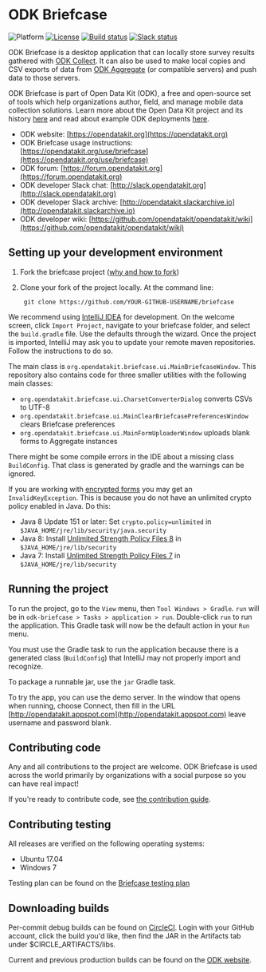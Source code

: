 # ODK Briefcase
![Platform](https://img.shields.io/badge/platform-Java-blue.svg)
[![License](https://img.shields.io/badge/license-Apache%202.0-blue.svg)](https://opensource.org/licenses/Apache-2.0)
[![Build status](https://circleci.com/gh/opendatakit/briefcase.svg?style=shield&circle-token=:circle-token)](https://circleci.com/gh/opendatakit/briefcase)
[![Slack status](http://slack.opendatakit.org/badge.svg)](http://slack.opendatakit.org)

ODK Briefcase is a desktop application that can locally store survey results gathered with [ODK Collect](https://opendatakit.org/use/collect). It can also be used to make local copies and CSV exports of data from [ODK Aggregate](https://opendatakit.org/use/aggregate/) (or compatible servers) and push data to those servers.   

ODK Briefcase is part of Open Data Kit (ODK), a free and open-source set of tools which help organizations author, field, and manage mobile data collection solutions. Learn more about the Open Data Kit project and its history [here](https://opendatakit.org/about/) and read about example ODK deployments [here](https://opendatakit.org/about/deployments/).

* ODK website: [https://opendatakit.org](https://opendatakit.org)
* ODK Briefcase usage instructions: [https://opendatakit.org/use/briefcase](https://opendatakit.org/use/briefcase)
* ODK forum: [https://forum.opendatakit.org](https://forum.opendatakit.org)
* ODK developer Slack chat: [http://slack.opendatakit.org](http://slack.opendatakit.org) 
* ODK developer Slack archive: [http://opendatakit.slackarchive.io](http://opendatakit.slackarchive.io) 
* ODK developer wiki: [https://github.com/opendatakit/opendatakit/wiki](https://github.com/opendatakit/opendatakit/wiki)

## Setting up your development environment

1. Fork the briefcase project ([why and how to fork](https://help.github.com/articles/fork-a-repo/))

1. Clone your fork of the project locally. At the command line:

        git clone https://github.com/YOUR-GITHUB-USERNAME/briefcase

We recommend using [IntelliJ IDEA](https://www.jetbrains.com/idea/) for development. On the welcome screen, click `Import Project`, navigate to your briefcase folder, and select the `build.gradle` file. Use the defaults through the wizard. Once the project is imported, IntelliJ may ask you to update your remote maven repositories. Follow the instructions to do so. 

The main class is `org.opendatakit.briefcase.ui.MainBriefcaseWindow`. This repository also contains code for three smaller utilities with the following main classes:
- `org.opendatakit.briefcase.ui.CharsetConverterDialog` converts CSVs to UTF-8
- `org.opendatakit.briefcase.ui.MainClearBriefcasePreferencesWindow` clears Briefcase preferences
- `org.opendatakit.briefcase.ui.MainFormUploaderWindow` uploads blank forms to Aggregate instances

There might be some compile errors in the IDE about a missing class `BuildConfig`. That class is generated by gradle and the warnings can be ignored.

If you are working with [encrypted forms](http://docs.opendatakit.org/encrypted-forms) you may get an `InvalidKeyException`. This is because you do not have an unlimited crypto policy enabled in Java. Do this:

* Java 8 Update 151 or later: Set `crypto.policy=unlimited` in `$JAVA_HOME/jre/lib/security/java.security`
* Java 8: Install [Unlimited Strength Policy Files 8](http://www.oracle.com/technetwork/java/javase/downloads/jce8-download-2133166.html) in `$JAVA_HOME/jre/lib/security`
* Java 7: Install [Unlimited Strength Policy Files 7](http://www.oracle.com/technetwork/java/javase/downloads/jce-7-download-432124.html) in `$JAVA_HOME/jre/lib/security`
 
## Running the project
 
To run the project, go to the `View` menu, then `Tool Windows > Gradle`. `run` will be in `odk-briefcase > Tasks > application > run`. Double-click `run` to run the application. This Gradle task will now be the default action in your `Run` menu. 

You must use the Gradle task to run the application because there is a generated class (`BuildConfig`) that IntelliJ may not properly import and recognize.

To package a runnable jar, use the `jar` Gradle task.

To try the app, you can use the demo server. In the window that opens when running, choose Connect, then fill in the URL [http://opendatakit.appspot.com](http://opendatakit.appspot.com) leave username and password blank.

## Contributing code
Any and all contributions to the project are welcome. ODK Briefcase is used across the world primarily by organizations with a social purpose so you can have real impact!

If you're ready to contribute code, see [the contribution guide](CONTRIBUTING.md).

## Contributing testing
All releases are verified on the following operating systems:
* Ubuntu 17.04
* Windows 7

Testing plan can be found on the [Briefcase testing plan](https://docs.google.com/spreadsheets/d/1H46G7OW21rk5skSyjpEx3dCZVv5Ly4WDK8LISmrz714/edit?usp=sharing)

## Downloading builds
Per-commit debug builds can be found on [CircleCI](https://circleci.com/gh/opendatakit/briefcase). Login with your GitHub account, click the build you'd like, then find the JAR in the Artifacts tab under $CIRCLE_ARTIFACTS/libs.

Current and previous production builds can be found on the [ODK website](https://opendatakit.org/downloads/download-info/odk-briefcase/).
